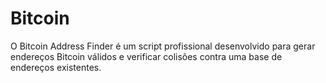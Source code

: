 # Bitcoin
O Bitcoin Address Finder é um script profissional desenvolvido para gerar endereços Bitcoin válidos e verificar colisões contra uma base de endereços existentes.
